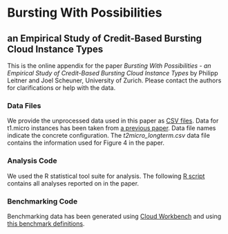 # Bursting With Possibilities
## an Empirical Study of Credit-Based Bursting Cloud Instance Types

This is the online appendix for the paper *Bursting With Possibilities - an Empirical Study of Credit-Based Bursting Cloud Instance Types* by Philipp Leitner and Joel Scheuner, University of Zurich. Please contact the authors for clarifications or help with the data.

### Data Files
We provide the unprocessed data used in this paper as [CSV files](data). Data for t1.micro instances has been taken from [a previous paper](http://wp.ifi.uzh.ch/leitner/?p=588). Data file names indicate the concrete configuration. The *t2micro_longterm.csv* data file contains the information used for Figure 4 in the paper.

### Analysis Code
We used the R statistical tool suite for analysis. The following [R script](script) contains all analyses reported on in the paper.

### Benchmarking Code
Benchmarking data has been generated using [Cloud Workbench](https://github.com/sealuzh/cloud-workbench) and using [this benchmark definitions](cwb).

